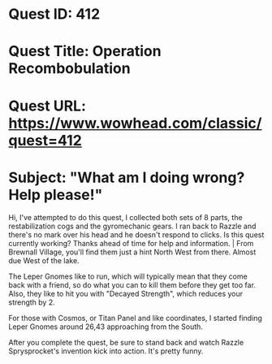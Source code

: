 # Quest ID: 412
# Quest Title: Operation Recombobulation
# Quest URL: https://www.wowhead.com/classic/quest=412
# Subject: "What am I doing wrong? Help please!"
Hi, I've attempted to do this quest, I collected both sets of 8 parts, the restabilization cogs and the gyromechanic gears. I ran back to Razzle and there's no mark over his head and he doesn't respond to clicks. Is this quest currently working? Thanks ahead of time for help and information. | From Brewnall Village, you'll find them just a hint North West from there. Almost due West of the lake.

The Leper Gnomes like to run, which will typically mean that they come back with a friend, so do what you can to kill them before they get too far. Also, they like to hit you with "Decayed Strength", which reduces your strength by 2.

For those with Cosmos, or Titan Panel and like coordinates, I started finding Leper Gnomes around 26,43 approaching from the South.

After you complete the quest, be sure to stand back and watch Razzle Sprysprocket's invention kick into action. It's pretty funny.